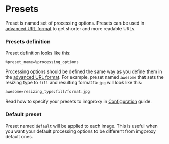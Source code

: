 # Presets

Preset is named set of processing options. Presets can be used in [advanced URL format](../docs/generating_the_url_advanced.md#preset) to get shorter and more readable URLs.

### Presets definition

Preset definition looks like this:

```
%preset_name=%processing_options
```

Processing options should be defined the same way as you define them in the [advanced URL format](../docs/generating_the_url_advanced.md#preset). For example, preset named `awesome` that sets the resizing type to `fill` and resulting format to `jpg` will look like this:

```
awesome=resizing_type:fill/format:jpg
```

Read how to specify your presets to imgproxy in [Configuration](../docs/configuration.md) guide.

### Default preset

Preset named `default` will be applied to each image. This is useful when you want your default processing options to be different from imgproxy default ones.
